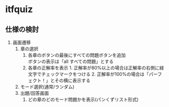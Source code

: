 # itfquiz

## 仕様の検討
1. 画面遷移
    1. 章の選択
          1. 各章のボタンの最後にすべての問題ボタンを追加  
          ボタンの表示は「all すべての問題」とする
          2. 各章の正解率を表示
            1. 正解率が80%以上の場合は正解率の右側に緑文字でチェックマークをつける
            2. 正解率が100%の場合は「パーフェクト！」とその横に表示する
    2. モード選択(通常/ランダム)
    3. 出題/回答画面
        1. どの章のどのモード問題かを表示(パンくずリスト形式)